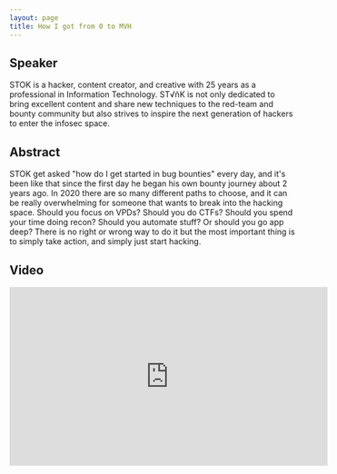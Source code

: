```yaml
---
layout: page
title: How I got from 0 to MVH
---
```


Speaker 
-----------------
STOK is a hacker, content creator, and creative with 25 years as a professional in Information Technology. ST√ñK is not only dedicated to bring excellent content and share new techniques to the red-team and bounty community but also strives to inspire the next generation of hackers to enter the infosec space.

Abstract
-----------------
STOK get asked "how do I get started in bug bounties" every day, and it's been like that since the first day he began his own bounty journey about 2 years ago.  In 2020 there are so many different paths to choose, and it can be really overwhelming for someone that wants to break into the hacking space. Should you focus on VPDs? Should you do CTFs? Should you spend your time doing recon? Should you automate stuff? Or should you go app deep? There is no right or wrong way to do it but the most important thing is to simply take action, and simply just start hacking.


Video
-----

<div class="container">
	<iframe width="560" height="315" src="https://www.youtube-nocookie.com/embed/M48hOtExUII" frameborder="0" allow="accelerometer; autoplay; encrypted-media; gyroscope; picture-in-picture" allowfullscreen></iframe>
</div>